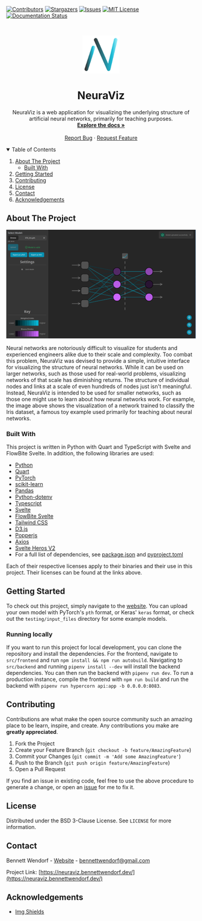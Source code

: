 <!--
*** This readme is inspired by the Best-README-Template available at https://github.com/othneildrew/Best-README-Template. Thanks to othneildrew for the inspiration!
-->


<!-- PROJECT SHIELDS -->
<!--
*** I'm using markdown "reference style" links for readability.
*** Reference links are enclosed in brackets [ ] instead of parentheses ( ).
*** See the bottom of this document for the declaration of the reference variables
*** for contributors-url, forks-url, etc. This is an optional, concise syntax you may use.
*** https://www.markdownguide.org/basic-syntax/#reference-style-links
-->
[![Contributors][contributors-shield]][contributors-url]
[![Stargazers][stars-shield]][stars-url]
[![Issues][issues-shield]][issues-url]
[![MIT License][license-shield]][license-url]
[![Documentation Status](https://readthedocs.org/projects/neuraviz/badge/?version=latest)](https://neuraviz.readthedocs.io/en/latest/?badge=latest)
<!-- [![Forks][forks-shield]][forks-url] -->



<!-- PROJECT LOGO -->
<br />
<p align="center">
  <a href="https://github.com/bennett-wendorf/NeuraViz">
    <img src="res/logo_transparent_dark_256x256.png" alt="Logo" width="100" height="100">
  </a>

  <h1 align="center">NeuraViz</h3>

  <p align="center">
    NeuraViz is a web application for visualizing the underlying structure of artificial neural networks, primarily for teaching purposes.
    <br />
    <a href="http://neuraviz.readthedocs.io/"><strong>Explore the docs »</strong></a>
    <br />
    <br />
    <a href="https://github.com/bennett-Wendorf/NeuraViz/issues">Report Bug</a>
    ·
    <a href="https://github.com/bennett-Wendorf/NeuraViz/issues">Request Feature</a>
  </p>
</p>



<!-- TABLE OF CONTENTS -->
<details open="open">
  <summary>Table of Contents</summary>
  <ol>
    <li>
      <a href="#about-the-project">About The Project</a>
      <ul>
        <li><a href="#built-with">Built With</a></li>
      </ul>
    </li>
    <li><a href="#getting-started">Getting Started</a></li>
    <li><a href="#contributing">Contributing</a></li>
    <li><a href="#license">License</a></li>
    <li><a href="#contact">Contact</a></li>
    <li><a href="#acknowledgements">Acknowledgements</a></li>
  </ol>
</details>



<!-- ABOUT THE PROJECT -->
## About The Project

<p align='center'><img src='res/v1.0.0.png'></p>

Neural networks are notoriously difficult to visualize for students and experienced engineers alike due to their scale and complexity. Too combat this problem, NeuraViz was devised to provide a simple, intuitive interface for visualizing the structure of neural networks. While it can be used on larger networks, such as those used for real-world problems, visualizing networks of that scale has diminishing returns. The structure of individual nodes and links at a scale of even hundreds of nodes just isn't meaningful. Instead, NeuraViz is intended to be used for smaller networks, such as those one might use to learn about how neural networks work. For example, the image above shows the visualization of a network trained to classify the Iris dataset, a famous toy example used primarily for teaching about neural networks.

### Built With

This project is written in Python with Quart and TypeScript with Svelte and FlowBite Svelte. In addition, the following libraries are used:
* [Python](https://www.python.org/)
* [Quart](https://pgjones.gitlab.io/quart/)
* [PyTorch](https://pytorch.org/)
* [scikit-learn](https://scikit-learn.org/stable/)
* [Pandas](https://pandas.pydata.org/)
* [Python-dotenv](https://pypi.org/project/python-dotenv/)
* [Typescript](https://www.typescriptlang.org/)
* [Svelte](https://svelte.dev/)
* [FlowBite Svelte](https://flowbite-svelte.com/)
* [Tailwind CSS](https://tailwindcss.com/)
* [D3.js](https://d3js.org/)
* [Popperjs](https://popper.js.org/)
* [Axios](https://axios-http.com/)
* [Svelte Heros V2](https://github.com/shinokada/svelte-heros-v2)
* For a full list of dependencies, see [package.json](https://github.com/Bennett-Wendorf/NeuraViz/blob/main/src/frontend/package.json) and [pyproject.toml](https://github.com/Bennett-Wendorf/NeuraViz/blob/main/src/backend/pyproject.toml)

Each of their respective licenses apply to their binaries and their use in this project. Their licenses can be found at the links above.

## Getting Started
To check out this project, simply navigate to the [website](https://neuraviz.bennettwendorf.dev/). You can upload your own model with PyTorch's `pth` format, or Keras' `keras` format, or check out the `testing/input_files` directory for some example models.

### Running locally
If you want to run this project for local development, you can clone the repository and install the dependencies. For the frontend, navigate to `src/frontend` and run `npm install && npm run autobuild`. Navigating to `src/backend` and running `pipenv install --dev` will install the backend dependencies. You can then run the backend with `pipenv run dev`. To run a production instance, compile the frontend with `npm run build` and run the backend with `pipenv run hypercorn api:app -b 0.0.0.0:8083`.

<!-- CONTRIBUTING -->
## Contributing

Contributions are what make the open source community such an amazing place to be learn, inspire, and create. Any contributions you make are **greatly appreciated**.

1. Fork the Project
2. Create your Feature Branch (`git checkout -b feature/AmazingFeature`)
3. Commit your Changes (`git commit -m 'Add some AmazingFeature'`)
4. Push to the Branch (`git push origin feature/AmazingFeature`)
5. Open a Pull Request

If you find an issue in existing code, feel free to use the above procedure to generate a change, or open an [issue](https://github.com/Bennett-Wendorf/NeuraViz/issues) for me to fix it.


<!-- LICENSE -->
## License

Distributed under the BSD 3-Clause License. See `LICENSE` for more information.



<!-- CONTACT -->
## Contact

Bennett Wendorf - [Website](https://bennettwendorf.dev/) - bennettwendorf@gmail.com

Project Link: [https://neuraviz.bennettwendorf.dev/](https://neuraviz.bennettwendorf.dev/)



<!-- ACKNOWLEDGEMENTS -->
## Acknowledgements
* [Img Shields](https://shields.io)



<!-- MARKDOWN LINKS & IMAGES -->
<!-- https://www.markdownguide.org/basic-syntax/#reference-style-links -->
[contributors-shield]: https://img.shields.io/github/contributors/bennett-Wendorf/NeuraViz.svg?style=flat&color=informational
[contributors-url]: https://github.com/bennett-Wendorf/NeuraViz/graphs/contributors
[forks-shield]: https://img.shields.io/github/forks/bennett-Wendorf/NeuraViz.svg?style=flat
[forks-url]: https://github.com/bennett-Wendorf/NeuraViz/network/members
[stars-shield]: https://img.shields.io/github/stars/bennett-Wendorf/NeuraViz.svg?style=flat&color=yellow
[stars-url]: https://github.com/bennett-Wendorf/NeuraViz/stargazers
[issues-shield]: https://img.shields.io/github/issues/bennett-Wendorf/NeuraViz.svg?style=flat&color=red
[issues-url]: https://github.com/bennett-Wendorf/NeuraViz/issues
[license-shield]: https://img.shields.io/github/license/bennett-Wendorf/NeuraViz.svg?style=flat
[license-url]: https://github.com/bennett-Wendorf/NeuraViz/blob/main/LICENSE
